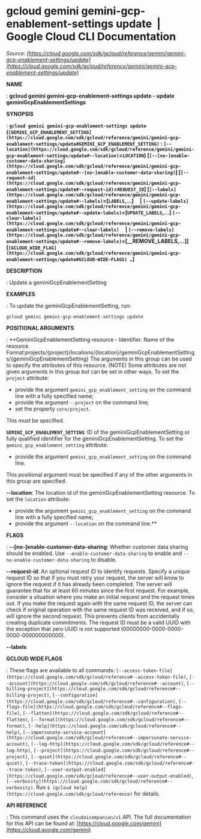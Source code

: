 # gcloud gemini gemini-gcp-enablement-settings update  |  Google Cloud CLI Documentation

*Source: [https://cloud.google.com/sdk/gcloud/reference/gemini/gemini-gcp-enablement-settings/update](https://cloud.google.com/sdk/gcloud/reference/gemini/gemini-gcp-enablement-settings/update)*

**NAME**

: **gcloud gemini gemini-gcp-enablement-settings update - update geminiGcpEnablementSettings**

**SYNOPSIS**

: **`gcloud gemini gemini-gcp-enablement-settings update` (`[GEMINI_GCP_ENABLEMENT_SETTING](https://cloud.google.com/sdk/gcloud/reference/gemini/gemini-gcp-enablement-settings/update#GEMINI_GCP_ENABLEMENT_SETTING)` : `[--location](https://cloud.google.com/sdk/gcloud/reference/gemini/gemini-gcp-enablement-settings/update#--location)`=`LOCATION`) [`[--[no-]enable-customer-data-sharing](https://cloud.google.com/sdk/gcloud/reference/gemini/gemini-gcp-enablement-settings/update#--[no-]enable-customer-data-sharing)`] [`[--request-id](https://cloud.google.com/sdk/gcloud/reference/gemini/gemini-gcp-enablement-settings/update#--request-id)`=`REQUEST_ID`] [`[--labels](https://cloud.google.com/sdk/gcloud/reference/gemini/gemini-gcp-enablement-settings/update#--labels)`=[`LABELS`,…]     | `[--update-labels](https://cloud.google.com/sdk/gcloud/reference/gemini/gemini-gcp-enablement-settings/update#--update-labels)`=[`UPDATE_LABELS`,…] `[--clear-labels](https://cloud.google.com/sdk/gcloud/reference/gemini/gemini-gcp-enablement-settings/update#--clear-labels)`     | `[--remove-labels](https://cloud.google.com/sdk/gcloud/reference/gemini/gemini-gcp-enablement-settings/update#--remove-labels)`=[__REMOVE_LABELS,…]] [`[GCLOUD_WIDE_FLAG](https://cloud.google.com/sdk/gcloud/reference/gemini/gemini-gcp-enablement-settings/update#GCLOUD-WIDE-FLAGS) …`]**

**DESCRIPTION**

: Update a geminiGcpEnablementSetting

**EXAMPLES**

: To update the geminiGcpEnablementSetting, run:

```
gcloud gemini gemini-gcp-enablement-settings update
```

**POSITIONAL ARGUMENTS**

: **GeminiGcpEnablementSetting resource - Identifier. Name of the resource.
Format:projects/{project}/locations/{location}/geminiGcpEnablementSettings/{geminiGcpEnablementSetting}
The arguments in this group can be used to specify the attributes of this
resource. (NOTE) Some attributes are not given arguments in this group but can
be set in other ways.
To set the `project` attribute:

- provide the argument `gemini_gcp_enablement_setting` on the command
line with a fully specified name;
- provide the argument `--project` on the command line;
- set the property `core/project`.

This must be specified.

**`GEMINI_GCP_ENABLEMENT_SETTING`**:
ID of the geminiGcpEnablementSetting or fully qualified identifier for the
geminiGcpEnablementSetting.
To set the `gemini_gcp_enablement_setting` attribute:

- provide the argument `gemini_gcp_enablement_setting` on the command
line.

This positional argument must be specified if any of the other arguments in this
group are specified.

**--location**:
The location id of the geminiGcpEnablementSetting resource.
To set the `location` attribute:

- provide the argument `gemini_gcp_enablement_setting` on the command
line with a fully specified name;
- provide the argument `--location` on the command line.**

**FLAGS**

: **--[no-]enable-customer-data-sharing**:
Whether customer data sharing should be enabled. Use
`--enable-customer-data-sharing` to enable and
`--no-enable-customer-data-sharing` to disable.

**--request-id**:
An optional request ID to identify requests. Specify a unique request ID so that
if you must retry your request, the server will know to ignore the request if it
has already been completed. The server will guarantee that for at least 60
minutes since the first request.
For example, consider a situation where you make an initial request and the
request times out. If you make the request again with the same request ID, the
server can check if original operation with the same request ID was received,
and if so, will ignore the second request. This prevents clients from
accidentally creating duplicate commitments.
The request ID must be a valid UUID with the exception that zero UUID is not
supported (00000000-0000-0000-0000-000000000000).

**--labels**

**GCLOUD WIDE FLAGS**

: These flags are available to all commands: `[--access-token-file](https://cloud.google.com/sdk/gcloud/reference#--access-token-file)`,
`[--account](https://cloud.google.com/sdk/gcloud/reference#--account)`, `[--billing-project](https://cloud.google.com/sdk/gcloud/reference#--billing-project)`,
`[--configuration](https://cloud.google.com/sdk/gcloud/reference#--configuration)`,
`[--flags-file](https://cloud.google.com/sdk/gcloud/reference#--flags-file)`,
`[--flatten](https://cloud.google.com/sdk/gcloud/reference#--flatten)`, `[--format](https://cloud.google.com/sdk/gcloud/reference#--format)`, `[--help](https://cloud.google.com/sdk/gcloud/reference#--help)`, `[--impersonate-service-account](https://cloud.google.com/sdk/gcloud/reference#--impersonate-service-account)`,
`[--log-http](https://cloud.google.com/sdk/gcloud/reference#--log-http)`,
`[--project](https://cloud.google.com/sdk/gcloud/reference#--project)`, `[--quiet](https://cloud.google.com/sdk/gcloud/reference#--quiet)`, `[--trace-token](https://cloud.google.com/sdk/gcloud/reference#--trace-token)`, `[--user-output-enabled](https://cloud.google.com/sdk/gcloud/reference#--user-output-enabled)`,
`[--verbosity](https://cloud.google.com/sdk/gcloud/reference#--verbosity)`.
Run `$ [gcloud help](https://cloud.google.com/sdk/gcloud/reference)` for details.

**API REFERENCE**

: This command uses the `cloudaicompanion/v1` API. The full
documentation for this API can be found at: [https://cloud.google.com/gemini](https://cloud.google.com/gemini)